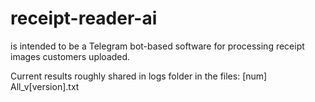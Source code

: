 # receipt-reader-ai

is intended to be a Telegram bot-based software for processing receipt images customers uploaded.

Current results roughly shared in logs folder in the files:
[num] All_v[version].txt
